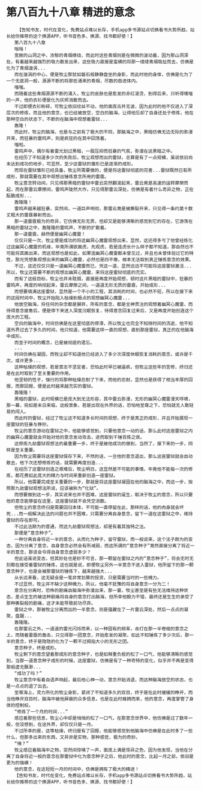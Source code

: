 # 第八百九十八章 精进的意念
        【告知书友，时代在变化，免费站点难以长存，手机app多书源站点切换看书大势所趋，站长给你推荐的这个换源APP，听书音色多、换源、找书都好使！】
       第八百九十八章
       嗡嗡！
       宽敞的山洞之中，浓郁的青烟缭绕，而此时这些青烟则是在微微的波动着，因为那山洞深处，有着越来越强烈的吸力散发出来，这些吸力直接是蛮横的将那一缕缕青烟吸扯而去，仿佛是化为了青烟漩涡...
       而在漩涡的中心，便是牧尘那犹如磐石般静静盘坐的身影，而此时他的身体，仿佛是化为了一个无底洞一般，源源不断的将那些涌来的青烟，尽数的吞进体内。
       嗤嗤。
       而随着这些青烟源源不断的涌入，牧尘的皮肤也是愈发的赤红滚烫，到得后来，只听得噗嗤的一声，他的衣衫便是化为灰烬消散而去。
       不过即便衣衫粉碎，可牧尘依旧纹丝不动，他的面庞古井无波，因为此时的他不仅进入了深层次的修炼，而且他的意念，也已经被放空，空白的脑海，让得他忘却了自身还处于修炼，他在那种空白的状态下，不断的在脑海中观想着雷狱...
       轰隆！
       而此时，牧尘的脑海，也是与之前有了极大的不同，那脑海之中，黑暗仿佛无边无际的弥漫开来，而狂暴的雷鸣声，则是疯狂的在其中回荡着。
       嗤啦。
       雷鸣声中，偶尔有着雷光划过黑暗，一股压抑而狂暴的气氛，弥漫在这黑暗之中。
       在经历了不知道多少次的失败后，牧尘观想而出的雷狱，总算是有了一点规模，虽说依旧尚未达到成功的地步，可显然，至少这雷狱的雏形已是逐渐的成形。
       而现在雷狱雏形已经具备，牧尘所需要做的，便是将这雷狱彻底的完善...雷狱既然已有所成形，那就需要在其中观想出锤炼意念所用的雷霆。
       牧尘意念转动间，只见得那黑暗的雷狱中雷云突然翻滚起来，雷云竟是高速的运转摩擦而起，而在那雷云摩擦间，雷鸣声陡然大作，只见得那雷云深处，仿佛是有着什么奇异之物，正在酝酿成形...
       轰隆隆！
       雷鸣声越来越狂暴，突然间，一道巨声响彻，那雷云竟是被撕裂开来，只见得一条约莫十数丈粗大的雷霆暴射而出。
       那一道雷霆极为的奇异，它仿佛无形无质，但却又是能够清晰的感觉到它的存在，它游荡在黑暗的雷狱之中，轰隆隆的雷鸣声，不断的扩散着。
       那一道雷霆，赫然便是幽冥心魔雷！
       仅仅只是一次，牧尘便是成功的将这幽冥心魔雷观想出来，显然，这还得多亏了他曾经炼化过这幽冥心魔雷的机缘，毕竟所谓欲画虎，先观虎，若是连虎长什么样子都不知道，那自然也不可能将其画出来，而这观想也是如此，如果连幽冥心魔雷都未曾见过，并且也未曾体验过它的特性，那光凭想象观想出来的幽冥心魔雷，必然也是四不像，根本无法取到真正锤炼意念的效果。
       不过，这还仅仅只是一道幽冥心魔雷而已，凭这一道，显然远远不可能将这座雷狱激活...所以，牧尘还需要不断的观想出幽冥心魔雷，来将这座雷狱彻底的充实。
       而有了这般目标，牧尘也并未耽搁，直接是再度开始观想，顿时这片黑暗的雷狱中，狂暴的雷鸣声，再度的响彻起来，雷云摩擦之间，一道道无形无质的雷霆，开始成形...
       而想要填满这座雷狱，显然是一个不小的工程，其消耗的时间，也必然不短，所以在接下来的这段时间中，牧尘开始陷入枯燥到极点的观想幽冥心魔雷...
       他放空脑海，将任何的杂念都是摒弃，所有的意念，都是全神贯注的观想着幽冥心魔雷，而待得意念疲惫后，便是停下来进入深度沉眠恢复，待得意念回复过来后，又是再度开始创造这个庞大的工程。
       空白的脑海中，时间仿佛是在这里彻底的停滞，所以牧尘也完全不知晓时间的流逝，他不知道外界过去了多久的时间，他只知道，他需要这样一直的观想，直到那座雷狱，真正的在他脑海中成形。
       而至于时间的概念，已是被彻底的遗忘。
       ...
       时间仿佛在凝固，而牧尘却不知道他已经进入了多少次深度休眠恢复消耗的意念，或许是千次，或许更多...
       这种枯燥的观想，若是意志不坚定者，恐怕此时早已被逼疯，但牧尘这些年的苦修，终归还是在此时取到了至关重要的作用。
       他坚韧的性子，强行的将那种枯燥忍耐了下来，而他的忍耐，显然也是获得了相当丰厚的回报，而那回报，便是此时越来越充实的雷狱。
       轰隆隆！
       黑暗的雷狱，此时规模已是庞大到无法形容，其中雷云弥漫，无形的幽冥心魔雷漫天呼啸，那一幕，宛如是末日来临，这般景象，若是出现在外界的话，恐怕地至尊之下，恐怕就无人敢轻易的闯入。
       而此时的雷狱，经过了牧尘这不知道多长时间的观想，终于是真正的成形，并且开始展现一座雷狱的狂暴与狰狞。
       牧尘的意念游动在雷狱之中，他能够感觉到，只要他意念一动的话，那么此时这座雷狱之内的幽冥心魔雷就会开始对他的意念发动攻击，进而取到千锤百炼之效。
       这修炼九劫雷狱观想法的最重要一步，终于是被他成功的做到，当然了，接下来的一步，同样是至关重要。
       因为牧尘需要将这座雷狱保存下来，不然的话，一旦他的意念退出，那么这座雷狱就会自动散去，他下次还想修炼的话，就需要再度创造...
       在经历了这雷狱创造之艰难后，牧尘明白，这显然是不可能的事情，毕竟他不能每一次的修炼，都花费如此庞大的精力与时间来重新创造一座雷狱。
       所以，他需要完成至关重要的一步，那就是将这座雷狱凝固在他的脑海之中，而这一步，按照那九劫雷狱观想法所说，应该被称为“化狱”。
       而想要做到这一步，其实说来也并不困难，这座雷狱的诞生，取决于牧尘的意念，所以只要他的意念能够留在这里，这座雷狱就不会凭空消散。
       但牧尘的意念终归是需要回归本体，不可能一直停留在此，那样的话，他的肉身就会坏死...而一般解决此法的问题也并不困难，只需要分离自身意念，留下一道在这雷狱之中，维持雷狱的存在即可。
       不过此法颇为的普通，而这九劫雷狱观想法，却是有着其独特之法。
       那便是“意念种子”。
       一种分离自身将近一半的意念，从而化为种子，留守雷狱，而一般说来，这个法子颇为的变态，因为分离了意念，自身意念必然会有所减弱，而这所谓的“意念种子”竟然直接分离了将近一半的意念，那该会令得自身意念虚弱多少？
       但此话虽说变态，但其妙处也是妙不可言，那一颗留在雷狱之内的“意念种子”，将会无时无刻都在接受着雷狱的锤炼，这也就是说，即便牧尘另外一半意念不进入雷狱，他所留下的那一颗意念种子，也是会被那雷狱的锤炼下，越来越强大...
       从长远来看，这无疑会是一笔非常划算的投资，只是需要当时的一些魄力。
       不过显然，牧尘并不缺少这种魄力，所以，他毫不犹豫的将自身意念一分为二！
       意念在分离时，恐怖的剧痛自脑海中弥漫出来，那一霎，牧尘甚至是有些无法维持这种状态，差点生生的被这种剧痛将自身的意念打出脑海，但所幸他毅力不错，最终还是生生的承受了那种撕裂般的剧痛，这才未能导致前功尽弃。
       雷狱之中，那被牧尘分离而出的一半意念，则是蕴藏在了一片雷云深处，然后一点点的凝聚，盘踞...
       轰隆隆。
       在那雷云之外，一道道的雷光闪烁而来，以一种固有的频率，击打在那一半卷缩的意念之上，而随着雷霆的轰击，只见得那一团意念，开始愈发的凝聚，如此不知锤炼了多少次后，那一半的意念，终于是隐隐的化为了一颗不过拇指大小的无形之团。
       意念种子，终是成形。
       牧尘剩下的意念望着那成形的意念种子，也是如释重负般的松了一口气，他能够清晰的感觉到，当那一道意念种子成形的时候，这座雷狱，仿佛是有了一种奇特的变化，似乎并不再是变得那般虚无飘渺...
       “成功了吗？”
       牧尘意念中有着自语声响起，最后他心神一动，意念开始消退，而这种脑海放空的状态，也是一点点的退了出去。
       至尊海上，灵力所化的牧尘身影，紧闭了不知道多久的双目，终于是在此时缓缓的睁开，而当他睁开双目时，脑海中被他屏蔽的众多信息，也是在此时蜂拥而来，他的意念，再度掌管了身体的控制权。
       “修炼了一个月的时间...”
       感应着那些信息，牧尘心中却是悄悄的松了一口气，在那意念世界中，他仿佛是过了数年一般，但没想到，在这外界，却仅仅只是一月。
       不过所幸的是，这等枯燥，终归是有了回报，他能够感觉到他脑海中仿佛是在此时多了一些什么，但那多出来的东西，又并非是实物，那种感觉，极为的奇妙。
       “咦？”
       牧尘感应着脑海中之物，突然间惊咦了一声，面庞上满是惊异之色，因为他发现，当他在分离了自身将近一般的意念在那雷狱中化为意念种子之后，他此时的意念，比起一月之前，依旧是更为的强横！
       他的意念，在这短短一月的时间中，仿佛是拥有了极大的精进！
       【告知书友，时代在变化，免费站点难以长存，手机app多书源站点切换看书大势所趋，站长给你推荐的这个换源APP，听书音色多、换源、找书都好使！】